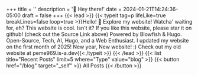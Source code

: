 +++
title = ''
description = '👋 Hey there!'
date = 2024-01-21T14:24:36-05:00
draft = false
+++
{{< lead >}}
{{< typeit
  tag=p
  lifeLike=true
  breakLines=false
  loop=true >}}Hello! :wave: 
Explore my website! Watcha' waiting for, eh?
This website is cool. Isn't it?
If you like this website, please star it on github! (check out the Source Link above)
Powered by Blowfish & Hugo.
Open-Source, Tech, AI, Hugo, and a Web Enthusiast.
I updated my website on the first month of 2025! New year, New website! :)
Check out my old website at peme969.is-a.dev{{< /typeit >}}
{{< /lead >}}
{{< list title="Recent Posts" limit=5 where="Type" value="blog" >}}
{{< button href="/blog" target="_self" >}}
All Posts
{{< /button >}}